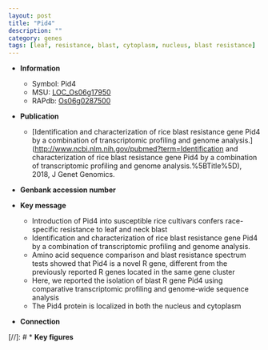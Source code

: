 ```yaml
---
layout: post
title: "Pid4"
description: ""
category: genes
tags: [leaf, resistance, blast, cytoplasm, nucleus, blast resistance]
---
```


* **Information**  
    + Symbol: Pid4  
    + MSU: [LOC_Os06g17950](http://rice.plantbiology.msu.edu/cgi-bin/ORF_infopage.cgi?orf=LOC_Os06g17950)  
    + RAPdb: [Os06g0287500](http://rapdb.dna.affrc.go.jp/viewer/gbrowse_details/irgsp1?name=Os06g0287500)  

* **Publication**  
    + [Identification and characterization of rice blast resistance gene Pid4 by a combination of transcriptomic profiling and genome analysis.](http://www.ncbi.nlm.nih.gov/pubmed?term=Identification and characterization of rice blast resistance gene Pid4 by a combination of transcriptomic profiling and genome analysis.%5BTitle%5D), 2018, J Genet Genomics.

* **Genbank accession number**  

* **Key message**  
    + Introduction of Pid4 into susceptible rice cultivars confers race-specific resistance to leaf and neck blast
    + Identification and characterization of rice blast resistance gene Pid4 by a combination of transcriptomic profiling and genome analysis.
    + Amino acid sequence comparison and blast resistance spectrum tests showed that Pid4 is a novel R gene, different from the previously reported R genes located in the same gene cluster
    + Here, we reported the isolation of blast R gene Pid4 using comparative transcriptomic profiling and genome-wide sequence analysis
    + The Pid4 protein is localized in both the nucleus and cytoplasm

* **Connection**  

[//]: # * **Key figures**  



